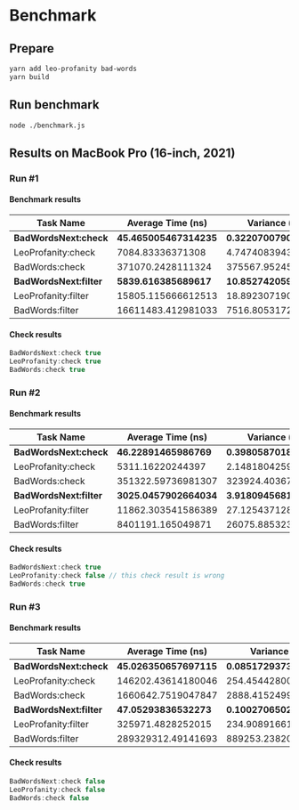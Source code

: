 # Benchmark

## Prepare

```sh
yarn add leo-profanity bad-words
yarn build
```

## Run benchmark

```sh
node ./benchmark.js
```

## Results on MacBook Pro (16-inch, 2021)

### Run #1

#### Benchmark results

|Task Name|Average Time (ns)|Variance (ns)|ops/sec|
|---------|-----------------|-------------|-------|
|**BadWordsNext:check**|**45.465005467314235**|**0.32207007904319**|**21994938**|
|LeoProfanity:check|7084.83336371308|4.747408394319532|141146|
|BadWords:check|371070.2428111324|375567.9524534872|2694|
|**BadWordsNext:filter**|**5839.616385689617**|**10.852742059796013**|**171244**|
|LeoProfanity:filter|15805.115666612513|18.892307190037478|63270|
|BadWords:filter|16611483.412981033|7516.805317228207|60|

#### Check results

```js
BadWordsNext:check true
LeoProfanity:check true
BadWords:check true
```

### Run #2

#### Benchmark results

|Task Name|Average Time (ns)|Variance (ns)|ops/sec|
|---------|-----------------|-------------|-------|
|**BadWordsNext:check**|**46.22891465986769**|**0.3980587018006243**|**21631483**|
|LeoProfanity:check|5311.16220244397|2.148180425952782|188282|
|BadWords:check|351322.59736981307|323924.4036706629|2846|
|**BadWordsNext:filter**|**3025.0457902664034**|**3.918094568191229**|**330573**|
|LeoProfanity:filter|11862.303541586389|27.125437128106828|84300|
|BadWords:filter|8401191.165049871|26075.88532391753|119|

#### Check results

```js
BadWordsNext:check true
LeoProfanity:check false // this check result is wrong
BadWords:check true
```

### Run #3

#### Benchmark results

|Task Name|Average Time (ns)|Variance (ns)|ops/sec|
|---------|-----------------|-------------|-------|
|**BadWordsNext:check**|**45.026350657697115**|**0.08517293734090667**|**22209217**|
|LeoProfanity:check|146202.43614180046|254.45442800457366|6839|
|BadWords:check|1660642.7519047847|2888.4152499450784|602|
|**BadWordsNext:filter**|**47.05293836532273**|**0.10027065029917757**|**21252657**|
|LeoProfanity:filter|325971.4828252015|234.90891661782217|3067|
|BadWords:filter|289329312.49141693|889253.2382003717|3|

#### Check results

```js
BadWordsNext:check false
LeoProfanity:check false
BadWords:check false
```
